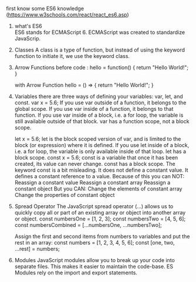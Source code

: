 first know some ES6 knowledge (https://www.w3schools.com/react/react_es6.asp)
1. what's ES6   
   ES6 stands for ECMAScript 6. ECMAScript was created to standardize JavaScrip.
2. Classes
    A class is a type of function, but instead of using the keyword function to initiate it, we use the keyword class.
3. Arrow Functions
   before code :
    hello = function() {
      return "Hello World!";
    }

    with Arrow Function
     hello = () => {
      return "Hello World!";
     }
4. Variables
    there are three ways of defining your variables: var, let, and const.
    var x = 5.6;
      If you use var outside of a function, it belongs to the global scope.
      If you use var inside of a function, it belongs to that function.
      If you use var inside of a block, i.e. a for loop, the variable is still available outside of that block.
      var has a function scope, not a block scope.
   

    let x = 5.6;
      let is the block scoped version of var, and is limited to the block (or expression) where it is defined.
      If you use let inside of a block, i.e. a for loop, the variable is only available inside of that loop.
      let has a block scope.
   const x = 5.6;
      const is a variable that once it has been created, its value can never change.
      const has a block scope.
      The keyword const is a bit misleading.
      It does not define a constant value. It defines a constant reference to a value.
      Because of this you can NOT:
        Reassign a constant value
        Reassign a constant array
        Reassign a constant object
     But you CAN:
        Change the elements of constant array
        Change the properties of constant object

 5. Spread Operator
     The JavaScript spread operator (...) allows us to quickly copy all or part of an existing array or object into another array or object.
     const numbersOne = [1, 2, 3];
     const numbersTwo = [4, 5, 6];
     const numbersCombined = [...numbersOne, ...numbersTwo];

     Assign the first and second items from numbers to variables and put the rest in an array:
     const numbers = [1, 2, 3, 4, 5, 6];
     const [one, two, ...rest] = numbers;

 6. Modules
    JavaScript modules allow you to break up your code into separate files.
    This makes it easier to maintain the code-base.
    ES Modules rely on the import and export statements.

  
  

   


   
   

